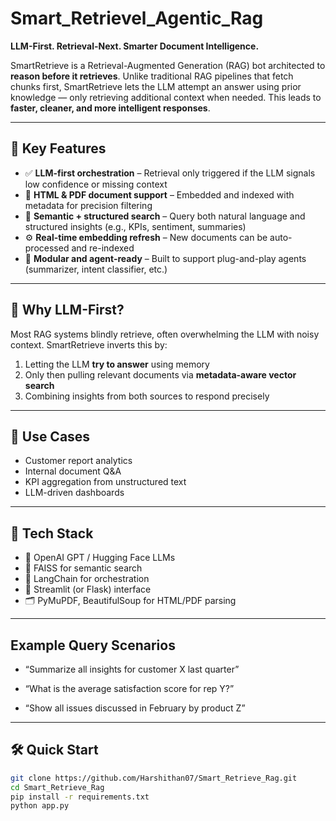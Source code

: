 # Smart_Retrievel_Agentic_Rag

**LLM-First. Retrieval-Next. Smarter Document Intelligence.**

SmartRetrieve is a Retrieval-Augmented Generation (RAG) bot architected to **reason before it retrieves**. Unlike traditional RAG pipelines that fetch chunks first, SmartRetrieve lets the LLM attempt an answer using prior knowledge — only retrieving additional context when needed. This leads to **faster, cleaner, and more intelligent responses**.

---

## 🚀 Key Features

- ✅ **LLM-first orchestration** – Retrieval only triggered if the LLM signals low confidence or missing context
- 📄 **HTML & PDF document support** – Embedded and indexed with metadata for precision filtering
- 🔎 **Semantic + structured search** – Query both natural language and structured insights (e.g., KPIs, sentiment, summaries)
- ⚙️ **Real-time embedding refresh** – New documents can be auto-processed and re-indexed
- 🧩 **Modular and agent-ready** – Built to support plug-and-play agents (summarizer, intent classifier, etc.)

---

## 🧠 Why LLM-First?

Most RAG systems blindly retrieve, often overwhelming the LLM with noisy context. SmartRetrieve inverts this by:

1. Letting the LLM **try to answer** using memory
2. Only then pulling relevant documents via **metadata-aware vector search**
3. Combining insights from both sources to respond precisely

---

## 💼 Use Cases

- Customer report analytics
- Internal document Q&A
- KPI aggregation from unstructured text
- LLM-driven dashboards

---

## 🔧 Tech Stack

- 🧠 OpenAI GPT / Hugging Face LLMs
- 🧩 FAISS for semantic search
- 📄 LangChain for orchestration
- 📝 Streamlit (or Flask) interface
- 🗂️ PyMuPDF, BeautifulSoup for HTML/PDF parsing

---

## Example Query Scenarios

- “Summarize all insights for customer X last quarter”

- “What is the average satisfaction score for rep Y?”

- “Show all issues discussed in February by product Z”

---

## 🛠️ Quick Start

```bash
git clone https://github.com/Harshithan07/Smart_Retrieve_Rag.git
cd Smart_Retrieve_Rag
pip install -r requirements.txt
python app.py

